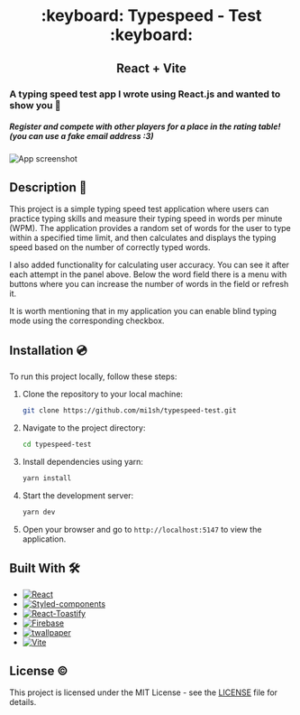 <div align="center">
<h1><b>:keyboard: Typespeed - Test :keyboard:</b></h1>
<h2>React + Vite</h2>
</div>

### A typing speed test app I wrote using React.js and wanted to show you :green_heart:
##### Register and compete with other players for a place in the rating table! (you can use a fake email address :3)

![App screenshot](https://github.com/mi1sh/typespeed-trainer/assets/106558234/74fa5eaa-e9ee-4d5a-89ee-59d1f6d941d3)

## Description :green_book:

This project is a simple typing speed test application where users can practice typing skills and measure their typing speed in words per minute (WPM). The application provides a random set of words for the user to type within a specified time limit, and then calculates and displays the typing speed based on the number of correctly typed words.

I also added functionality for calculating user accuracy. You can see it after each attempt in the panel above.
Below the word field there is a menu with buttons where you can increase the number of words in the field or refresh it.

It is worth mentioning that in my application you can enable blind typing mode using the corresponding checkbox.

## Installation :cd:

To run this project locally, follow these steps:

1. Clone the repository to your local machine:
   ```bash
   git clone https://github.com/mi1sh/typespeed-test.git
   ```

2. Navigate to the project directory:
   ```bash
   cd typespeed-test
   ```

3. Install dependencies using yarn:
   ```bash
   yarn install
   ```

4. Start the development server:
   ```bash
   yarn dev
   ```

5. Open your browser and go to `http://localhost:5147` to view the application.

## Built With :hammer_and_wrench:

* [![React][React.js]][React-url]
* [![Styled-components][Styled-components]][Styled-components-url]
* [![React-Toastify][React-Toastify]][React-Toastify-url]
* [![Firebase][Firebase]][Firebase-url]
* [![twallpaper][twallpaper]][twallpaper-url]
* [![Vite][Vite]][Vite-url]

[React.js]: INSERT_LINK_HERE
[Styled-components]: INSERT_LINK_HERE
[React-Toastify]: INSERT_LINK_HERE
[Firebase]: INSERT_LINK_HERE
[twallpaper]: INSERT_LINK_HERE
[Vite]: INSERT_LINK_HERE

[React-url]: https://reactjs.org/
[Styled-components-url]: https://styled-components.com/
[React-Toastify-url]: https://github.com/fkhadra/react-toastify
[Firebase-url]: https://firebase.google.com/
[twallpaper-url]: https://twallpaper.js.org/
[Vite-url]: https://vitejs.dev/

## License :copyright:

This project is licensed under the MIT License - see the [LICENSE](LICENSE) file for details.
